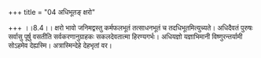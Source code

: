 +++
title = "04 अधिभूतङ् क्षरो"

+++
।।8.4।। क्षरो भावो जनिमद्वस्तु कर्मफलभूतं तत्साधनभूतं च
तदधिभूतमित्युच्यते। अधिदैवतं पुरुषः सर्वासु पूर्षु वसतीति
सर्वकरणानुग्राहकः सकलदेवतात्मा हिरण्यगर्भः। अधियज्ञो यज्ञाभिमानी
विष्णुरन्तर्यामी सोऽहमेव देह्यस्मि। अत्रास्मिन्देहे देहभृतां वर।
